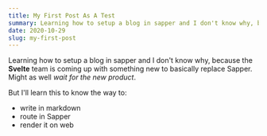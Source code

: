```yaml
---
title: My First Post As A Test
summary: Learning how to setup a blog in sapper and I don't know why, because...
date: 2020-10-29
slug: my-first-post
---
```


Learning how to setup a blog in sapper and I don't know why, because the **Svelte** team is coming up with something new to basically replace Sapper. Might as well _wait for the new product_.  

But I'll learn this to know the way to:  
- write in markdown
- route in Sapper
- render it on web